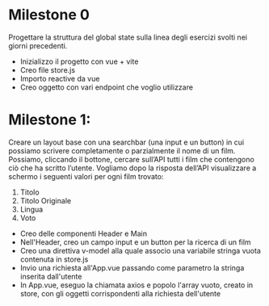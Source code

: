 # Milestone 0
Progettare la struttura del global state sulla linea degli esercizi svolti nei giorni precedenti.
- Inizializzo il progetto con vue + vite
- Creo file store.js
- Importo reactive da vue
- Creo oggetto con vari endpoint che voglio utilizzare

# Milestone 1:
Creare un layout base con una searchbar (una input e un button) in cui possiamo scrivere completamente o parzialmente il nome di un film. Possiamo, cliccando il
bottone, cercare sull’API tutti i film che contengono ciò che ha scritto l’utente. Vogliamo dopo la risposta dell’API visualizzare a schermo i seguenti valori per ogni
film trovato:
1. Titolo
2. Titolo Originale
3. Lingua
4. Voto

- Creo delle componenti Header e Main
- Nell'Header, creo un campo input e un button per la ricerca di un film
- Creo una direttiva v-model alla quale associo una variabile stringa vuota contenuta in store.js
- Invio una richiesta all'App.vue passando come parametro la stringa inserita dall'utente
- In App.vue, eseguo la chiamata axios e popolo l'array vuoto, creato in store, con gli oggetti corrispondenti alla richiesta dell'utente